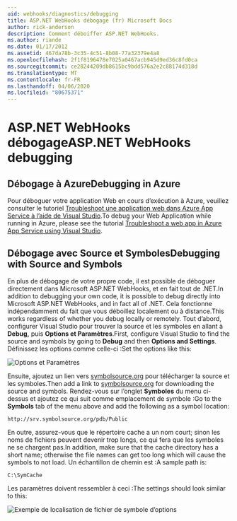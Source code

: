 ```yaml
---
uid: webhooks/diagnostics/debugging
title: ASP.NET WebHooks débogage (fr) Microsoft Docs
author: rick-anderson
description: Comment déboiffer ASP.NET WebHooks.
ms.author: riande
ms.date: 01/17/2012
ms.assetid: 467da78b-3c35-4c51-8b08-77a32379e4a8
ms.openlocfilehash: 2f1f8196478e7025a0467acb945d9ed36c8fd0ca
ms.sourcegitcommit: ce28244209db8615bc9bdd576a2e2c88174d318d
ms.translationtype: MT
ms.contentlocale: fr-FR
ms.lasthandoff: 04/06/2020
ms.locfileid: "80675371"
---
```

# <a name="aspnet-webhooks-debugging"></a><span data-ttu-id="50fdd-103">ASP.NET WebHooks débogage</span><span class="sxs-lookup"><span data-stu-id="50fdd-103">ASP.NET WebHooks debugging</span></span>

## <a name="debugging-in-azure"></a><span data-ttu-id="50fdd-104">Débogage à Azure</span><span class="sxs-lookup"><span data-stu-id="50fdd-104">Debugging in Azure</span></span>

<span data-ttu-id="50fdd-105">Pour déboguer votre application Web en cours d’exécution à Azure, veuillez consulter le tutoriel [Troubleshoot une application web dans Azure App Service à l’aide de Visual Studio](https://azure.microsoft.com/documentation/articles/web-sites-dotnet-troubleshoot-visual-studio/#webserverlogs).</span><span class="sxs-lookup"><span data-stu-id="50fdd-105">To debug your Web Application while running in Azure, please see the tutorial [Troubleshoot a web app in Azure App Service using Visual Studio](https://azure.microsoft.com/documentation/articles/web-sites-dotnet-troubleshoot-visual-studio/#webserverlogs).</span></span>

## <a name="debugging-with-source-and-symbols"></a><span data-ttu-id="50fdd-106">Débogage avec Source et Symboles</span><span class="sxs-lookup"><span data-stu-id="50fdd-106">Debugging with Source and Symbols</span></span>

<span data-ttu-id="50fdd-107">En plus de débogage de votre propre code, il est possible de déboguer directement dans Microsoft ASP.NET WebHooks, et en fait tout de .NET.</span><span class="sxs-lookup"><span data-stu-id="50fdd-107">In addition to debugging your own code, it is possible to debug directly into Microsoft ASP.NET WebHooks, and in fact all of .NET.</span></span> <span data-ttu-id="50fdd-108">Cela fonctionne indépendamment du fait que vous déboillez localement ou à distance.</span><span class="sxs-lookup"><span data-stu-id="50fdd-108">This works regardless of whether you debug locally or remotely.</span></span> <span data-ttu-id="50fdd-109">Tout d’abord, configurer Visual Studio pour trouver la source et les symboles en allant à **Debug,** puis **Options et Paramètres**.</span><span class="sxs-lookup"><span data-stu-id="50fdd-109">First, configure Visual Studio to find the source and symbols by going to **Debug** and then **Options and Settings**.</span></span> <span data-ttu-id="50fdd-110">Définissez les options comme celle-ci :</span><span class="sxs-lookup"><span data-stu-id="50fdd-110">Set the options like this:</span></span>

![Options et Paramètres](_static/SourceSymbols.png)

<span data-ttu-id="50fdd-112">Ensuite, ajoutez un lien vers [symbolsource.org](http://symbolsource.org) pour télécharger la source et les symboles.</span><span class="sxs-lookup"><span data-stu-id="50fdd-112">Then add a link to [symbolsource.org](http://symbolsource.org) for downloading the source and symbols.</span></span> <span data-ttu-id="50fdd-113">Rendez-vous sur l’onglet **Symboles** du menu ci-dessus et ajoutez ce qui suit comme emplacement de symbole :</span><span class="sxs-lookup"><span data-stu-id="50fdd-113">Go to the **Symbols** tab of the menu above and add the following as a symbol location:</span></span>

```
http://srv.symbolsource.org/pdb/Public
```

<span data-ttu-id="50fdd-114">En outre, assurez-vous que le répertoire cache a un nom court; sinon les noms de fichiers peuvent devenir trop longs, ce qui fera que les symboles ne se chargent pas.</span><span class="sxs-lookup"><span data-stu-id="50fdd-114">In addition, make sure that the cache directory has a short name; otherwise the file names can get too long which will cause the symbols to not load.</span></span> <span data-ttu-id="50fdd-115">Un échantillon de chemin est :</span><span class="sxs-lookup"><span data-stu-id="50fdd-115">A sample path is:</span></span>

```
C:\SymCache
```

<span data-ttu-id="50fdd-116">Les paramètres doivent ressembler à ceci :</span><span class="sxs-lookup"><span data-stu-id="50fdd-116">The settings should look similar to this:</span></span>

![Exemple de localisation de fichier de symbole d’options](_static/SymSource.png)
